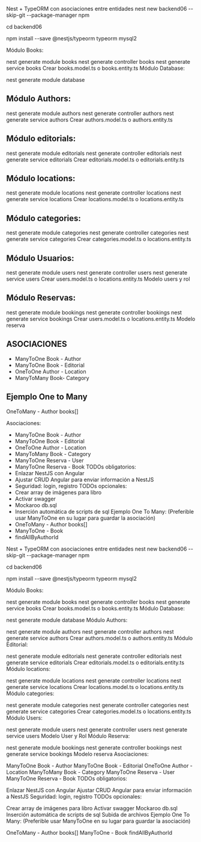 Nest + TypeORM con asociaciones entre entidades
nest new backend06 --skip-git --package-manager npm

cd backend06

npm install --save @nestjs/typeorm typeorm mysql2

Módulo Books:

nest generate module books
nest generate controller books
nest generate service books
Crear books.model.ts o books.entity.ts
Módulo Database:

nest generate module database
## Módulo Authors:

nest generate module authors
nest generate controller authors
nest generate service authors
Crear authors.model.ts o authors.entity.ts

## Módulo editorials:

nest generate module editorials
nest generate controller editorials
nest generate service editorials
Crear editorials.model.ts o editorials.entity.ts

## Módulo locations:

nest generate module locations
nest generate controller locations
nest generate service locations
Crear locations.model.ts o locations.entity.ts


## Módulo categories:

nest generate module categories
nest generate controller categories
nest generate service categories
Crear categories.model.ts o locations.entity.ts

## Módulo Usuarios:

nest generate module users
nest generate controller users
nest generate service users
Crear users.model.ts o locations.entity.ts
Modelo users y rol

## Módulo Reservas:

nest generate module bookings
nest generate controller bookings
nest generate service bookings
Crear users.model.ts o locations.entity.ts
Modelo reserva

## ASOCIACIONES
* ManyToOne Book - Author
* ManyToOne Book - Editorial
* OneToOne Author - Location
* ManyToMany Book- Category

## Ejemplo One to Many
OneToMany - Author books[]

Asociaciones:
* ManyToOne Book - Author
* ManyToOne Book - Editorial
* OneToOne Author - Location
* ManyToMany Book - Category
* ManyToOne Reserva - User
* ManyToOne Reserva - Book
TODOs obligatorios:
* Enlazar NestJS con Angular
* Ajustar CRUD Angular para enviar información a NestJS
* Seguridad: login, registro
TODOs opcionales:
* Crear array de imágenes para libro
* Activar swagger
* Mockaroo db.sql
* Inserción automática de scripts de sql
Ejemplo One To Many: (Preferible usar ManyToOne en su lugar para guardar la asociación)
* OneToMany - Author books[]
* ManyToOne - Book 
* findAllByAuthorId


Nest + TypeORM con asociaciones entre entidades
nest new backend06 --skip-git --package-manager npm

cd backend06

npm install --save @nestjs/typeorm typeorm mysql2

Módulo Books:

nest generate module books
nest generate controller books
nest generate service books
Crear books.model.ts o books.entity.ts
Módulo Database:

nest generate module database
Módulo Authors:

nest generate module authors
nest generate controller authors
nest generate service authors
Crear authors.model.ts o authors.entity.ts
Módulo Editorial:

nest generate module editorials
nest generate controller editorials
nest generate service editorials
Crear editorials.model.ts o editorials.entity.ts
Módulo locations:

nest generate module locations
nest generate controller locations
nest generate service locations
Crear locations.model.ts o locations.entity.ts
Módulo categories:

nest generate module categories
nest generate controller categories
nest generate service categories
Crear categories.model.ts o locations.entity.ts
Módulo Users:

nest generate module users
nest generate controller users
nest generate service users
Modelo User y Rol
Módulo Reserva:

nest generate module bookings
nest generate controller bookings
nest generate service bookings
Modelo reserva
Asociaciones:

ManyToOne Book - Author
ManyToOne Book - Editorial
OneToOne Author - Location
ManyToMany Book - Category
ManyToOne Reserva - User
ManyToOne Reserva - Book
TODOs obligatorios:

Enlazar NestJS con Angular
Ajustar CRUD Angular para enviar información a NestJS
Seguridad: login, registro
TODOs opcionales:

Crear array de imágenes para libro
Activar swagger
Mockaroo db.sql
Inserción automática de scripts de sql
Subida de archivos
Ejemplo One To Many: (Preferible usar ManyToOne en su lugar para guardar la asociación)

OneToMany - Author books[]
ManyToOne - Book
findAllByAuthorId